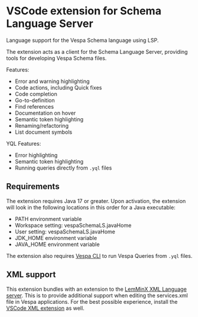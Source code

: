 # VSCode extension for Schema Language Server
Language support for the Vespa Schema language using LSP.

The extension acts as a client for the Schema Language Server, providing tools for developing Vespa Schema files.

Features:
- Error and warning highlighting 
- Code actions, including Quick fixes 
- Code completion 
- Go-to-definition
- Find references
- Documentation on hover
- Semantic token highlighting
- Renaming/refactoring
- List document symbols

YQL Features:
- Error highlighting
- Semantic token highlighting
- Running queries directly from `.yql` files

## Requirements
The extension requires Java 17 or greater. Upon activation, the extension will look in the following locations in this order for a Java executable:

- PATH environment variable
- Workspace setting: vespaSchemaLS.javaHome
- User setting: vespaSchemaLS.javaHome
- JDK_HOME environment variable
- JAVA_HOME environment variable

The extension also requires [Vespa CLI](https://docs.vespa.ai/en/vespa-cli.html) to run Vespa Queries from `.yql` files.

## XML support
This extension bundles with an extension to the [LemMinX XML Language server](https://github.com/eclipse/lemminx).
This is to provide additional support when editing the services.xml file in Vespa applications. 
For the best possible experience, install the [VSCode XML extension](https://marketplace.visualstudio.com/items?itemName=redhat.vscode-xml) as well.
